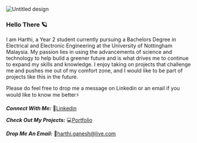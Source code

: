 ![Untitled design](https://user-images.githubusercontent.com/87198435/166136145-6cd140e2-b758-4415-8d85-e7bcf7461b32.png)

### Hello There 🪐
I am Harthi, a Year 2 student currently pursuing a Bachelors Degree in Electrical and Electronic Engineering at the University of Nottingham Malaysia. My passion lies in using the advancements of science and technology to help build a greener future and is what drives me to continue to expand my skills and knowledge. I enjoy taking on projects that challenge me and pushes me out of my comfort zone, and I would like to be part of projects like this in the future. 

Please do feel free to drop me a message on Linkedin or an email if you would like to know me better⚡

***Connect With Me:***
💬[Linkedin](https://www.linkedin.com/in/harthiganesh/)

***Check Out My Projects:***
💻[Portfolio](https://h-arthi.github.io/Portfolio/projects.html)

***Drop Me An Email:***
📧[harthi.ganesh@live.com](harthi.ganesh@live.com)
